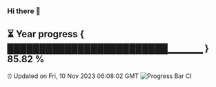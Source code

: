 ### Hi there 👋
⏳ Year progress { █████████████████████████▁▁▁▁▁ } 85.82 %
---
⏰ Updated on Fri, 10 Nov 2023 06:08:02 GMT
![Progress Bar CI](https://github.com/Moyi321/Moyi321/workflows/Progress%20Bar%20CI/badge.svg)
